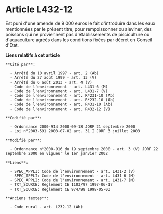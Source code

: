 # Article L432-12

Est puni d'une amende de 9 000 euros le fait d'introduire dans les eaux mentionnées par le présent titre, pour rempoissonner
ou aleviner, des poissons qui ne proviennent pas d'établissements de pisciculture ou d'aquaculture agréés dans les conditions
fixées par décret en Conseil d'Etat.

**Liens relatifs à cet article**

	**Cité par**:

	  - Arrêté du 10 avril 1997 - art. 2 (Ab)
	  - Arrêté du 27 août 1999 - art. 13 (V)
	  - Arrêté du 6 août 2013 - art. 4 (V)
	  - Code de l'environnement - art. L431-6 (M)
	  - Code de l'environnement - art. L431-7 (V)
	  - Code de l'environnement - art. R*231-10 (Ab)
	  - Code de l'environnement - art. R*232-10 (Ab)
	  - Code de l'environnement - art. R431-10 (Ab)
	  - Code de l'environnement - art. R432-12 (V)

	**Codifié par**:

	  - Ordonnance 2000-914 2000-09-18 JORF 21 septembre 2000
	  - Loi n°2003-591 2003-07-02 art. 31 I JORF 3 juillet 2003

	**Modifié par**:

	  - Ordonnance n°2000-916 du 19 septembre 2000 - art. 3 (V) JORF 22 septembre 2000 en vigueur le 1er janvier 2002

	**Liens**:

	  - SPEC_APPLI: Code de l'environnement - art. L431-2 (V)
	  - SPEC_APPLI: Code de l'environnement - art. L431-6 (M)
	  - SPEC_APPLI: Code de l'environnement - art. L431-7 (M)
	  - TXT_SOURCE: Règlement CE 1103/97 1997-06-17
	  - TXT_SOURCE: Règlement CE 974/98 1998-05-03

	**Anciens textes**:

	  - Code rural - art. L232-12 (Ab)
